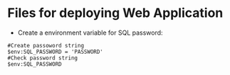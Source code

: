 # Files for deploying Web Application

- Create a environment variable for SQL password:
```
#Create passoword string
$env:SQL_PASSWORD = 'PASSWORD'
#Check password string
$env:SQL_PASSWORD
```